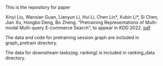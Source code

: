This is the repository for paper 


Xinyi Liu, Wanxian Guan, Lianyun Li, Hui Li, Chen Lin*, Xubin Li*, Si Chen, Jian Xu, Hongbo Deng, Bo Zheng. "Pretraining Representations of Multi-modal Multi-query E-commerce Search", to appear in KDD 2022. [pdf](https://github.com/XMUDM/MMsession/blob/main/main.pdf)


The data and code for pretraining session graph are included in graph_pretrain directory.


The data for downstream tasks(eg. ranking) is included in ranking_data directory.
